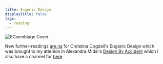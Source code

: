 ```yaml
---
title: Eugenic Design
displayTitle: false
tags:
  - reading
---
```


![ECsemblage Cover](https://d2w9rnfcy7mm78.cloudfront.net/10219933/large_e844f8ee1e0081932dfac927d135f05b.png?1610540628?bc=0)

New further-readings [are.na](https://www.are.na/f618/further-reading-eugenic-design) for Christina Cogdell's Eugenic Design which was brought to my attenion in Alexandra Midal's [Design By Accident](https://mitpress.mit.edu/books/design-accident) which I also have a channel for [here](https://www.are.na/f618/further-reading-design-by-accident).